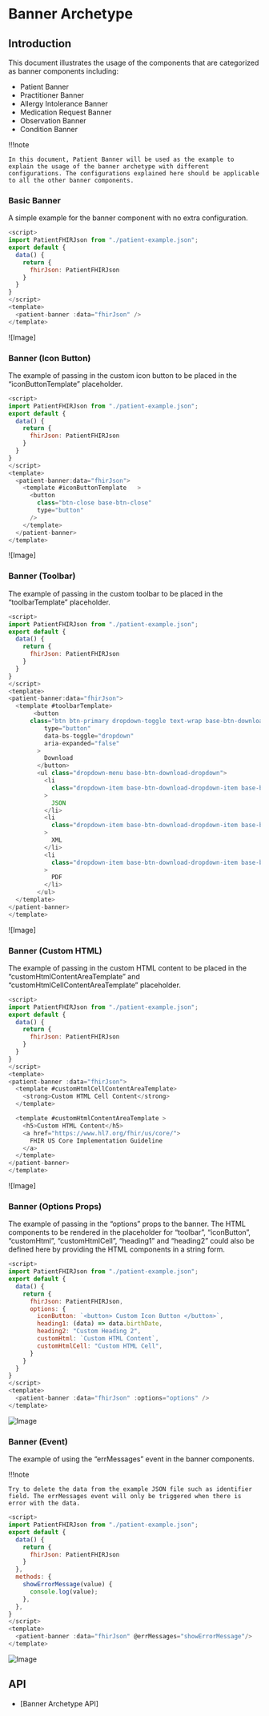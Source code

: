 # Banner Archetype

## Introduction

This document illustrates the usage of the components that are categorized as banner components including:

- Patient Banner
- Practitioner Banner
- Allergy Intolerance Banner
- Medication Request Banner
- Observation Banner
- Condition Banner

!!!note

    In this document, Patient Banner will be used as the example to explain the usage of the banner archetype with different configurations. The configurations explained here should be applicable to all the other banner components.

### Basic Banner

A simple example for the banner component with no extra configuration.

```javascript linenums="1"
<script>
import PatientFHIRJson from "./patient-example.json";
export default {
  data() {
    return {
      fhirJson: PatientFHIRJson
    }
  }
}
</script>
<template>
  <patient-banner :data="fhirJson" />
</template>
```

![Image]

### Banner (Icon Button)

The example of passing in the custom icon button to be placed in the “iconButtonTemplate” placeholder.

```javascript linenums="1"
<script>
import PatientFHIRJson from "./patient-example.json";
export default {
  data() {
    return {
      fhirJson: PatientFHIRJson
    }
  }
}
</script>
<template>
  <patient-banner:data="fhirJson">
    <template #iconButtonTemplate   >
      <button
        class="btn-close base-btn-close"
        type="button"
      />
    </template>
  </patient-banner>
</template>
```

![Image]

### Banner (Toolbar)

The example of passing in the custom toolbar to be placed in the “toolbarTemplate” placeholder.

```javascript linenums="1"
<script>
import PatientFHIRJson from "./patient-example.json";
export default {
  data() {
    return {
      fhirJson: PatientFHIRJson
    }
  }
}
</script>
<template>
<patient-banner:data="fhirJson">
  <template #toolbarTemplate>
       <button
      class="btn btn-primary dropdown-toggle text-wrap base-btn-download"
          type="button"
          data-bs-toggle="dropdown"
          aria-expanded="false"
        >
          Download
        </button>
        <ul class="dropdown-menu base-btn-download-dropdown">
          <li
            class="dropdown-item base-btn-download-dropdown-item base-btn-download-dropdown-item-json"
          >
            JSON
          </li>
          <li
            class="dropdown-item base-btn-download-dropdown-item base-btn-download-dropdown-item-xml"
          >
            XML
          </li>
          <li
            class="dropdown-item base-btn-download-dropdown-item base-btn-download-dropdown-item-pdf"
          >
            PDF
          </li>
        </ul>
  </template>
</patient-banner>
</template>
```

![Image]

### Banner (Custom HTML)

The example of passing in the custom HTML content to be placed in the “customHtmlContentAreaTemplate” and “customHtmlCellContentAreaTemplate” placeholder.

```javascript linenums="1"
<script>
import PatientFHIRJson from "./patient-example.json";
export default {
  data() {
    return {
      fhirJson: PatientFHIRJson
    }
  }
}
</script>
<template>
<patient-banner :data="fhirJson">
  <template #customHtmlCellContentAreaTemplate>
    <strong>Custom HTML Cell Content</strong>
  </template>

  <template #customHtmlContentAreaTemplate >
    <h5>Custom HTML Content</h5>
    <a href="https://www.hl7.org/fhir/us/core/">
      FHIR US Core Implementation Guideline
    </a>
  </template>
</patient-banner>
</template>
```

![Image]

### Banner (Options Props)

The example of passing in the “options” props to the banner. The HTML components to be rendered in the placeholder for “toolbar”, “iconButton”, “customHtml”, “customHtmlCell”, “heading1” and “heading2” could also be defined here by providing the HTML components in a string form.

```javascript linenums="1"
<script>
import PatientFHIRJson from "./patient-example.json";
export default {
  data() {
    return {
      fhirJson: PatientFHIRJson,
      options: {
        iconButton: `<button> Custom Icon Button </button>`,
        heading1: (data) => data.birthDate,
        heading2: "Custom Heading 2",
        customHtml: `Custom HTML Content`,
        customHtmlCell: "Custom HTML Cell",
      }
    }
  }
}
</script>
<template>
  <patient-banner :data="fhirJson" :options="options" />
</template>
```

![Image]()

### Banner (Event)

The example of using the “errMessages” event in the banner components.

!!!note

    Try to delete the data from the example JSON file such as identifier field. The errMessages event will only be triggered when there is error with the data.

```javascript linenums="1"
<script>
import PatientFHIRJson from "./patient-example.json";
export default {
  data() {
    return {
      fhirJson: PatientFHIRJson
    }
  },
  methods: {
    showErrorMessage(value) {
      console.log(value);
    },
  },
}
</script>
<template>
  <patient-banner :data="fhirJson" @errMessages="showErrorMessage"/>
</template>
```

![Image]()

## API

- [Banner Archetype API]

